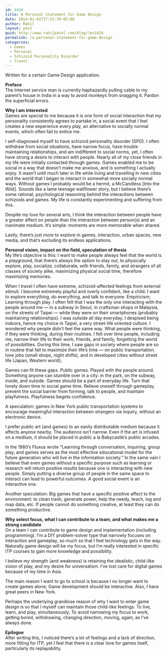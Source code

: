 ```yaml
---
id: 1424
title: A Personal Statement for Game Design
date: 2014-01-01T17:52:39-05:00
author: Rahil
layout: post
guid: http://www.rahilpatel.com/blog/?p=1424
permalink: /a-personal-statement-for-game-design
categories:
  - Games
  - Personal
  - Schizoid Personality Disorder
  - Travel
---
```

Written for a certain Game Design application.

**Preface**  
The Internet service man is currently haphazardly pulling cable to my parent’s house in India in a way to avoid monkeys from snagging it. Pardon the superficial errors.

**Why I am interested**  
Games are special to me because it is one form of social interaction that my personality consistently agrees to partake in, a social event that I feel creates a new experience every play, an alternative to socially normal events, which often fail to entice me.

I self-diagnosed myself to have schizoid personality disorder (SPD). I often withdraw from social situations, have narrow focus, have trouble maintaining relationships, and am indifferent to social norms, yet, I often have strong a desire to interact with people. Nearly all of my close friends in my life were initially contacted through games. Games enabled me to be social in a way that doesn&#8217;t make me anxious, and is something I actually enjoy. It wasn&#8217;t until much later in life while living and travelling in new cities and the world that I began to interact in somewhat more socially normal ways. Without games I probably would be a hermit, a McCandless [Into the Wild]. Sounds like a lame teenage wallflower story, but I believe there&#8217;s some rational, psychological reasoning behind the interactions between schizoids and games. My life is constantly experimenting and suffering from this.

Despite my love for several arts, I think the interaction between people have a greater affect on people than the interaction between person(s) and an inanimate medium. It’s simple: moments are more memorable when shared.

Lastly, there&#8217;s just more to explore in games, interaction, urban spaces, new media, and that’s excluding its endless applications.

**Personal vision, impact on the field, speculation of thesis**  
My life’s objective is this: I want to make people always feel that the world is a playground, that there&#8217;s always the option to stay out, to physically explore, play, socialize, collaborate, with friends, family, and strangers of all classes of society alike, maximizing physical social time, therefore maximizing memories.

When I travel I often have extreme, schizoid-affected feelings from external stimuli. I become extremely playful and overly confident, like a child. I want to explore everything, do everything, and talk to everyone. Empiricism; Learning through play. I often felt that I was the only one interacting with the people around me &#8212; in a subway in Seoul, in craftsman shops in Malaysia, on the streets of Taipei &#8212; while they were on their smartphones (probably maintaining relationships). I was outside all day everyday. I despised being indoors, hence my choice in Taipei, a very street-life oriented culture. I wondered why people didn&#8217;t feel the same way. What people were thinking, if they were thinking, during their routines. I felt over time people, including me, narrow their life to their work, friends, and family, forgetting the world of possibilities. During this time, I saw gaps in society where people are so in routine that fail to maximize their life’s time &#8212; on public transportation, lone jobs (small shops, night shifts), and in developed cities without street life (Japan, Western world).

Games can fit these gaps. Public games. Played with the people around. Something anyone can stumble over in a city: in the park, on the subway, inside, and outside. Games should be a part of everyday life. Turn that lonely down time to social game time. Relieve oneself through gameplay, prevent the social barrier from forming, talk to people, and maintain playfulness. Playfulness begets confidence.

A speculation: games in New York public transportation systems to encourage meaningful interaction between strangers via inquiry, without an electronic device.

I prefer public art (and games) to an easily distributable medium because it affects anyone nearby. The audience isn&#8217;t narrow. Even if the art is infused on a medium, it should be placed in public a la Babycastle’s public arcades.

In the 1980’s Fluxus wrote &#8220;Learning through conversation, inquiring, group play, and games serves as the most effective educational model for the future generation who will live in the information society.” In the same vain I believe that even games without a specific purpose such as learning or research will return positive results because one is interacting with new people. Simply putting a diverse group of people in the same space to interact can lead to powerful outcomes. A good social event is an interactive one.

Another speculation: Big games that have a specific positive affect to the environment: to clean trash, generate power, help the needy, teach, log and map data, etc. If people cannot do something creative, at least they can do something productive.

**Why select focus, what I can contribute to a team, and what makes me a strong candidate**  
On a team I can contribute to game design and implementation (including programming). I&#8217;m a DIY problem-solver type that narrowly focuses on interaction and gameplay, so much so that I feel technology gets in the way. Naturally game design will be my focus, but I’m really interested in specific ITP courses to gain more knowledge and possibility.

I believe my strength (and weakness) is retaining the idealistic, child-like vision of play, and my desire for universalism. I’ve lost care for digital games because of my time in Asia.

The main reason I want to go to school is because I no longer want to create games alone; Game development should be interactive. Also, I have great peers in New York.

Perhaps the underlying grandiose reason of why I want to enter game design is so that I myself can maintain those child-like feelings. To live, learn, and play, simultaneously; To avoid narrowing my focus to work, getting bored, withdrawing, changing direction, moving, again, as I&#8217;ve always done.

**Epilogue**  
After writing this, I noticed there’s a lot of feelings and a lack of direction, more fitting for ITP, yet I feel that there is a clear love for games itself, particularly its replayability.